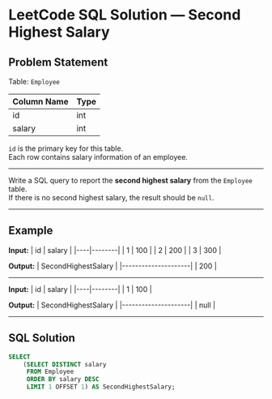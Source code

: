 # LeetCode SQL Solution — Second Highest Salary

## Problem Statement
Table: `Employee`

| Column Name | Type    |
|-------------|---------|
| id          | int     |
| salary      | int     |

`id` is the primary key for this table.  
Each row contains salary information of an employee.

---

Write a SQL query to report the **second highest salary** from the `Employee` table.  
If there is no second highest salary, the result should be `null`.

---

## Example

**Input:**
| id | salary |
|----|--------|
| 1  | 100    |
| 2  | 200    |
| 3  | 300    |

**Output:**
| SecondHighestSalary |
|---------------------|
| 200                 |

---

**Input:**
| id | salary |
|----|--------|
| 1  | 100    |

**Output:**
| SecondHighestSalary |
|---------------------|
| null                |

---

## SQL Solution

```sql
SELECT 
    (SELECT DISTINCT salary
     FROM Employee
     ORDER BY salary DESC
     LIMIT 1 OFFSET 1) AS SecondHighestSalary;

